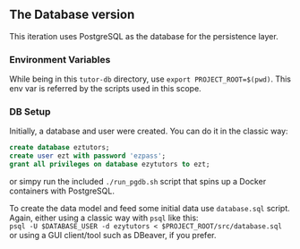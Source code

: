 ## The Database version

This iteration uses PostgreSQL as the database for the persistence layer.

### Environment Variables

While being in this `tutor-db` directory, use `export PROJECT_ROOT=$(pwd)`.
This env var is referred by the scripts used in this scope.

### DB Setup

Initially, a database and user were created. You can do it in the classic way:

```sql
create database eztutors;
create user ezt with password 'ezpass';
grant all privileges on database ezytutors to ezt;
```

or simpy run the included `./run_pgdb.sh` script that spins up a Docker containers with PostgreSQL.

To create the data model and feed some initial data use `database.sql` script. Again, either using a classic way with `psql` like this:<br/>
`psql -U $DATABASE_USER -d ezytutors < $PROJECT_ROOT/src/database.sql`<br/>
or using a GUI client/tool such as DBeaver, if you prefer.
